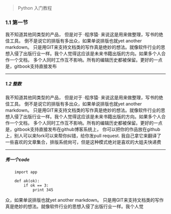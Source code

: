 > Python 入门教程
### 1.1 第一节

我不知道其他同类型的产品， 但是对于 ·程序猿· 来说这是用来做整理，写书的绝佳工具。 倒不是说它的排版有多出众，如果单说排版也就yet another markdown。 只是用GIT来支持文档类的写作真是绝妙的想法。就像软件行业的思想入侵了出版行业一样。我个人觉得这应该是未来书籍出版的方向。如果多个人合作一个文档， 多个人同时工作互不影响。所有的编辑历史都被保留。更好的一点是，gitbook支持直接发布

---
##### 1.2 整数

我不知道其他同类型的产品， 但是对于 ·程序猿· 来说这是用来做整理，写书的绝佳工具。 倒不是说它的排版有多出众，如果单说排版也就yet another markdown。 只是用GIT来支持文档类的写作真是绝妙的想法。就像软件行业的思想入侵了出版行业一样。我个人觉得这应该是未来书籍出版的方向。如果多个人合作一个文档， 多个人同时工作互不影响。所有的编辑历史都被保留。更好的一点是，gitbook支持直接发布在github博客系统上， 你可以把你的作品放在github上，别人可以来fork可以来帮你纠错，给你发pull request. 我自己拿它来翻译了一些喜欢的文章集合，排版系统尙可，但是这种模式绝对是喜欢的大姐夫快递费

---
##### 秀一个code

```
	import app

	def ak(ok):
		if ok == 3:
			print 345
```
众，如果单说排版也就yet another markdown。 只是用GIT来支持文档类的写作真是绝妙的想法。就像软件行业的思想入侵了出版行业一样。我个人觉